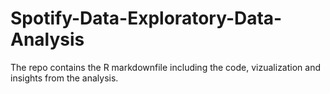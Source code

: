 # Spotify-Data-Exploratory-Data-Analysis
The repo contains the R markdownfile including the code, vizualization and insights from the analysis.

